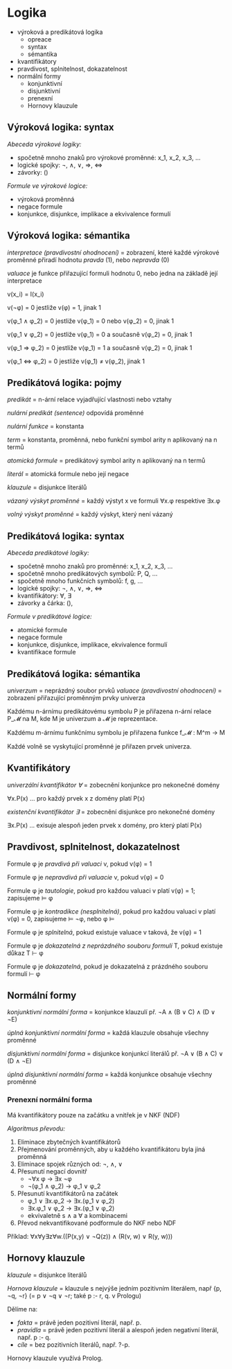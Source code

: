 # Logika

- výroková a predikátová logika
    - opreace
    - syntax
    - sémantika
- kvantifikátory
- pravdivost, splnitelnost, dokazatelnost
- normální formy
    - konjunktivní
    - disjunktivní
    - prenexní
    - Hornovy klauzule

## Výroková logika: syntax
_Abeceda výrokové logiky:_

- spočetně mnoho znaků pro výrokové proměnné: x_1, x_2, x_3, ...
- logické spojky: ¬, ∧, ∨, ⇒, ⇔
- závorky: ()

_Formule ve výrokové logice:_

- výroková proměnná
- negace formule
- konjunkce, disjunkce, implikace a ekvivalence formulí

## Výroková logika: sémantika
_interpretace (pravdivostní ohodnocení)_ = zobrazení, které každé výrokové proměnné přiradí hodnotu _pravda_ (1), nebo _nepravda_ (0)

_valuace_ je funkce přiřazující formuli hodnotu 0, nebo jedna na základě její interpretace

v(x_i) = I(x_i)

v(¬φ) = 0 jestliže v(φ) = 1, jinak 1

v(φ_1 ∧ φ_2) = 0 jestliže v(φ_1) = 0 nebo v(φ_2) = 0, jinak 1

v(φ_1 ∨ φ_2) = 0 jestliže v(φ_1) = 0 a současně v(φ_2) = 0, jinak 1

v(φ_1 ⇒ φ_2) = 0 jestliže v(φ_1) = 1 a současně v(φ_2) = 0, jinak 1

v(φ_1 ⇔ φ_2) = 0 jestliže v(φ_1) ≠ v(φ_2), jinak 1

## Predikátová logika: pojmy
_predikát_ = n-ární relace vyjadřující vlastnosti nebo vztahy

_nulární predikát (sentence)_ odpovídá proměnné

_nulární funkce_ = konstanta

_term_ = konstanta, proměnná, nebo funkční symbol arity n aplikovaný na n termů

_atomická formule_ = predikátový symbol arity n aplikovaný na n termů

_literál_ = atomická formule nebo její negace

_klauzule_ = disjunkce literálů

_vázaný výskyt proměnné_ = každý výstyt x ve formuli ∀x.φ respektive ∃x.φ

_volný výskyt proměnné_ = každý výskyt, který není vázaný

## Predikátová logika: syntax
_Abeceda predikátové logiky:_

- spočetně mnoho znaků pro proměnné: x_1, x_2, x_3, ...
- spočetně mnoho predikátových symbolů: P, Q, ...
- spočetně mnoho funkčních symbolů: f, g, ...
- logické spojky: ¬, ∧, ∨, ⇒, ⇔
- kvantifikátory: ∀, ∃
- závorky a čárka: (),

_Formule v predikátové logice:_

- atomické formule
- negace formule
- konjunkce, disjunkce, implikace, ekvivalence formulí
- kvantifikace formule

## Predikátová logika: sémantika
_univerzum_ = neprázdný soubor prvků
_valuace (pravdivostní ohodnocení)_ = zobrazení přiřazující proměnným prvky univerza

Každému n-árnímu predikátovému symbolu P je přiřazena n-ární relace P_𝓜 na M, kde M je univerzum a 𝓜 je reprezentace.

Každému m-árnímu funkčnímu symbolu je přiřazena funkce f_𝓜 : M^m -> M

Každé volně se vyskytující proměnné je přiřazen prvek univerza.

## Kvantifikátory
_univerzální kvantifikátor ∀_ = zobecnění konjunkce pro nekonečné domény

∀x.P(x) ... pro každý prvek x z domény platí P(x)

_existenční kvantifikátor ∃_ = zobecnění disjunkce pro nekonečné domény

∃x.P(x) ... exisuje alespoň jeden prvek x domény, pro který platí P(x)

## Pravdivost, splnitelnost, dokazatelnost
Formule φ je _pravdivá při valuaci_ v, pokud v(φ) = 1

Formule φ je _nepravdivá při valuacie_ v, pokud v(φ) = 0

Formule φ je _tautologie_, pokud pro každou valuaci v platí v(φ) = 1; zapisujeme ⊨ φ

Formule φ je _kontradikce (nesplnitelná)_, pokud pro každou valuaci v platí v(φ) = 0, zapisujeme ⊨ ¬φ, nebo φ ⊨

Formule φ je _splnitelná_, pokud existuje valuace v taková, že v(φ) = 1

Formule φ je _dokazatelná z neprázdného souboru formulí_ T, pokud existuje důkaz T ⊢ φ

Formule φ je _dokazatelná_, pokud je dokazatelná z prázdného souboru formulí ⊢ φ

## Normální formy
_konjunktivní normální forma_ = konjunkce klauzulí
př. ¬A ∧ (B ∨ C) ∧ (D ∨ ¬E)

_úplná konjunktivní normální forma_ = každá klauzule obsahuje všechny proměnné

_disjunktivní normální forma_ = disjunkce konjunkcí literálů
př. ¬A ∨ (B ∧ C) ∨ (D ∧ ¬E)

_úplná disjunktivní normální forma_ = každá konjunkce obsahuje všechny proměnné

### Prenexní normální forma
Má kvantifikátory pouze na začátku a vnitřek je v NKF (NDF)

_Algoritmus převodu:_

1. Eliminace zbytečných kvantifikátorů
2. Přejmenování proměnných, aby u každého kvantifikátoru byla jiná proměnná
3. Eliminace spojek různých od: ¬, ∧, ∨
4. Přesunutí negací dovnitř
    - ¬∀x φ -> ∃x ¬φ
    - ¬(φ_1 ∧ φ_2) -> φ_1 ∨ φ_2
5. Přesunutí kvantifikátorů na začátek
    - φ_1 ∨ ∃x.φ_2 -> ∃x.(φ_1 ∨ φ_2)
    - ∃x.φ_1 ∨ φ_2 -> ∃x.(φ_1 ∨ φ_2)
    - ekvivaletně s ∧ a ∀ a kombinacemi
6. Převod nekvantifikované podformule do NKF nebo NDF

Příklad: ∀x∀y∃z∀w.((P(x,y) ∨ ¬Q(z)) ∧ (R(v, w) ∨ R(y, w)))

## Hornovy klauzule
_klauzule_ = disjunkce literálů

_Hornova klauzule_ = klauzule s nejvýše jedním pozitivním literálem, např {p, ¬q, ¬r} (= p ∨ ¬q ∨ ¬r; také p :- r, q. v Prologu)

Dělíme na:

- _fakta_ = právě jeden pozitivní literál, např. p.
- _pravidla_ = právě jeden pozitivní literál a alespoň jeden negativní literál, např. p :- q.
- _cíle_ = bez pozitivních literálů, např. ?-p.

Hornovy klauzule využívá Prolog.
